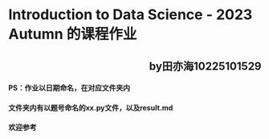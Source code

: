 # Introduction to Data Science - 2023 Autumn 的课程作业

## <div align="right"> by田亦海10225101529

#### PS：作业以日期命名，在对应文件夹内

#### 文件夹内有以题号命名的xx.py文件，以及result.md

#### 欢迎参考
